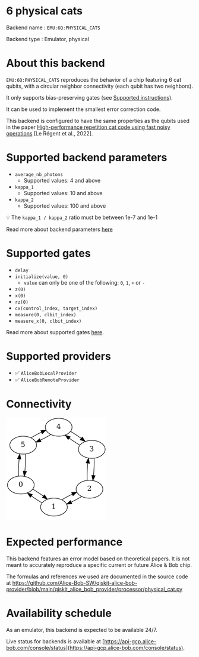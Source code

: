 # 6 physical cats

Backend name : `EMU:6Q:PHYSICAL_CATS`

Backend type : Emulator, physical

# About this backend
`EMU:6Q:PHYSICAL_CATS` reproduces the behavior of a chip featuring 6 cat qubits, with a circular neighbor connectivity (each qubit has two neighbors).

It only supports bias-preserving gates (see [Supported instructions](../../reference/supported_instructions.md)).

It can be used to implement the smallest error correction code.

This backend is configured to have the same properties as the qubits used in the paper [High-performance repetition cat code using fast noisy operations](https://arxiv.org/abs/2212.11927) [Le Régent et al., 2022].


# Supported backend parameters
- `average_nb_photons`
    - Supported values: 4 and above
- `kappa_1`
    - Supported values: 10 and above
- `kappa_2`
    - Supported values: 100 and above

💡 The `kappa_1 / kappa_2` ratio must be between 1e-7 and 1e-1

Read more about backend parameters [here](../set_parameters.md)

# Supported gates
- `delay`
- `initialize(value, 0)`
    - `value` can only be one of the following: `0`, `1`, `+` or `-`
- `z(0)`
- `x(0)`
- `rz(0)`
- `cx(control_index, target_index)`
- `measure(0, clbit_index)`
- `measure_x(0, clbit_index)`

Read more about supported gates [here](../../reference/supported_instructions.md).

# Supported providers
- ✅ `AliceBobLocalProvider`
- ✅ `AliceBobRemoteProvider`

# Connectivity

![6-physical-qubits coupling map](../../media/going_further/backends/6_physical_qubits_map.png)

# Expected performance
This backend features an error model based on theoretical papers. It is not meant to accurately reproduce a specific current or future Alice & Bob chip.

The formulas and references we used are documented in the source code at https://github.com/Alice-Bob-SW/qiskit-alice-bob-provider/blob/main/qiskit_alice_bob_provider/processor/physical_cat.py

# Availability schedule
As an emulator, this backend is expected to be available 24/7.

Live status for backends is available at [https://api-gcp.alice-bob.com/console/status](https://api-gcp.alice-bob.com/console/status).

